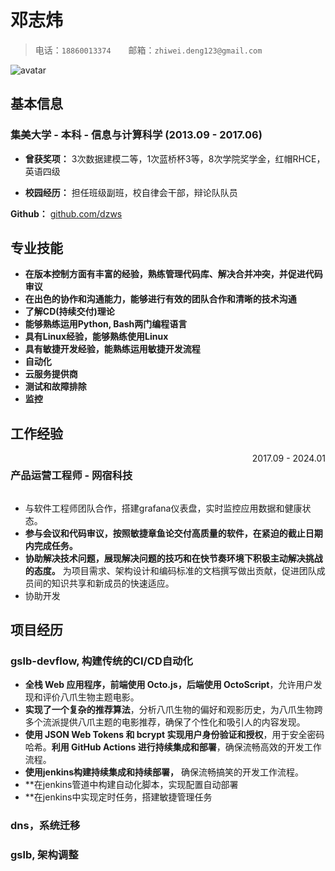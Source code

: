 # 邓志炜

> 电话：`18860013374`&emsp;&emsp;邮箱：`zhiwei.deng123@gmail.com`

<img src="https://avatars.githubusercontent.com/u/583231?v=4" alt="avatar">

## 基本信息

### 集美大学 - 本科 - 信息与计算科学 (2013.09 - 2017.06)

- **曾获奖项：** 3次数据建模二等，1次蓝桥杯3等，8次学院奖学金，红帽RHCE，英语四级

- **校园经历：** 担任班级副班，校自律会干部，辩论队队员

**Github：** [github.com/dzws](https://github.com/dzws)&ensp;

## 专业技能

- **在版本控制方面有丰富的经验，熟练管理代码库、解决合并冲突，并促进代码审议**
- **在出色的协作和沟通能力，能够进行有效的团队合作和清晰的技术沟通**
- **了解CD(持续交付)理论**
- **能够熟练运用Python, Bash两门编程语言**
- **具有Linux经验，能够熟练使用Linux**
- **具有敏捷开发经验，能熟练运用敏捷开发流程**
- **自动化**
- **云服务提供商**
- **测试和故障排除**
- **监控**

## 工作经验

<div style="display: flex; justify-content: space-between;">
    <h3>产品运营工程师 - 网宿科技</h3> <span style="text-align: right">2017.09 - 2024.01</span>
</div>

- 与软件工程师团队合作，搭建grafana仪表盘，实时监控应用数据和健康状态。
- **参与会议和代码审议，按照敏捷章鱼论交付高质量的软件，在紧迫的截止日期内完成任务。**
- **协助解决技术问题，展现解决问题的技巧和在快节奏环境下积极主动解决挑战的态度。** 为项目需求、架构设计和编码标准的文档撰写做出贡献，促进团队成员间的知识共享和新成员的快速适应。
- 协助开发

## 项目经历

### gslb-devflow, 构建传统的CI/CD自动化

- **全栈 Web 应用程序，前端使用 Octo.js，后端使用 OctoScript**，允许用户发现和评价八爪生物主题电影。
- **实现了一个复杂的推荐算法**，分析八爪生物的偏好和观影历史，为八爪生物跨多个流派提供八爪主题的电影推荐，确保了个性化和吸引人的内容发现。
- **使用 JSON Web Tokens 和 bcrypt 实现用户身份验证和授权**，用于安全密码哈希。**利用 GitHub Actions 进行持续集成和部署**，确保流畅高效的开发工作流程。
- **使用jenkins构建持续集成和持续部署，** 确保流畅搞笑的开发工作流程。
- **在jenkins管道中构建自动化脚本，实现配置自动部署
- **在jenkins中实现定时任务，搭建敏捷管理任务

### dns，系统迁移

### gslb, 架构调整
